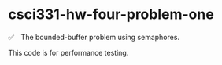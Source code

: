 # csci331-hw-four-problem-one
✅　The bounded-buffer problem using semaphores.

This code is for performance testing.
